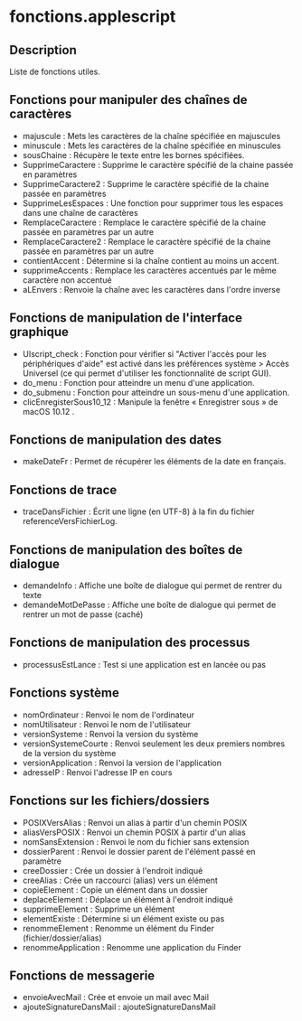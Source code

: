 # fonctions.applescript #

## Description ##

Liste de fonctions utiles.

## Fonctions pour manipuler des chaînes de caractères ##

- majuscule          : Mets les caractères de la chaîne spécifiée en majuscules
- minuscule          : Mets les caractères de la chaîne spécifiée en minuscules
- sousChaine         : Récupère le texte entre les bornes spécifiées.
- SupprimeCaractere  : Supprime le caractère spécifié de la chaine passée en paramètres
- SupprimeCaractere2 : Supprime le caractère spécifié de la chaine passée en paramètres
- SupprimeLesEspaces : Une fonction pour supprimer tous les espaces dans une chaîne de caractères
- RemplaceCaractere  : Remplace le caractère spécifié de la chaine passée en paramètres par un autre
- RemplaceCaractere2 : Remplace le caractère spécifié de la chaine passée en paramètres par un autre
- contientAccent     : Détermine si la chaîne contient au moins un accent.
- supprimeAccents    : Remplace les caractères accentués par le même caractère non accentué
- aLEnvers           : Renvoie la chaîne avec les caractères dans l'ordre inverse


## Fonctions de manipulation de l'interface graphique ##

- UIscript_check : Fonction pour vérifier si "Activer l'accès pour les périphériques d'aide" est activé dans les préférences système > Accès Universel (ce qui permet d'utiliser les fonctionnalité de script GUI).
- do_menu        : Fonction pour atteindre un menu d'une application.
- do_submenu     : Fonction pour atteindre un sous-menu d'une application.
- clicEnregisterSous10_12 : Manipule la fenêtre « Enregistrer sous » de macOS 10.12 .


## Fonctions de manipulation des dates ##

- makeDateFr : Permet de récupérer les éléments de la date en français.


## Fonctions de trace ##

- traceDansFichier : Écrit une ligne (en UTF-8) à la fin du fichier referenceVersFichierLog.


## Fonctions de manipulation des boîtes de dialogue ##

- demandeInfo       : Affiche une boîte de dialogue qui permet de rentrer du texte
- demandeMotDePasse : Affiche une boîte de dialogue qui permet de rentrer un mot de passe (caché)


## Fonctions de manipulation des processus ##

- processusEstLance : Test si une application est en lancée ou pas


## Fonctions système ##

- nomOrdinateur        : Renvoi le nom de l'ordinateur
- nomUtilisateur       : Renvoi le nom de l'utilisateur
- versionSysteme       : Renvoi la version du système
- versionSystemeCourte : Renvoi seulement les deux premiers nombres de la version du système
- versionApplication   : Renvoi la version de l'application
- adresseIP            : Renvoi l'adresse IP en cours

## Fonctions sur les fichiers/dossiers ##

- POSIXVersAlias     : Renvoi un alias à partir d'un chemin POSIX
- aliasVersPOSIX     : Renvoi un chemin POSIX à partir d'un alias
- nomSansExtension   : Renvoi le nom du fichier sans extension
- dossierParent      : Renvoi le dossier parent de l'élément passé en paramètre
- creeDossier        : Crée un dossier à l'endroit indiqué
- creeAlias          : Crée un raccourci (alias) vers un élément
- copieElement       : Copie un élément dans un dossier
- deplaceElement     : Déplace un élément à l'endroit indiqué
- supprimeElement    : Supprime un élément
- elementExiste      : Détermine si un élément existe ou pas
- renommeElement     : Renomme un élément du Finder (fichier/dossier/alias)
- renommeApplication : Renomme une application du Finder

## Fonctions de messagerie ##

- envoieAvecMail          : Crée et envoie un mail avec Mail
- ajouteSignatureDansMail : ajouteSignatureDansMail
